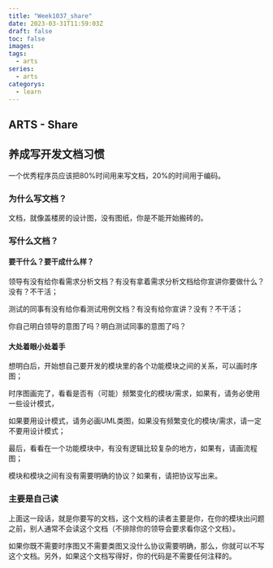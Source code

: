 ```yaml
---
title: "Week1037_share"
date: 2023-03-31T11:59:03Z
draft: false 
toc: false
images:
tags:
  - arts 
series:
  - arts 
categorys:
  - learn 
---
```


## ARTS - Share

## 养成写开发文档习惯

一个优秀程序员应该把80%时间用来写文档，20%的时间用于编码。



### 为什么写文档？

文档，就像盖楼房的设计图，没有图纸，你是不能开始搬砖的。



### 写什么文档？

#### 要干什么？要干成什么样？

领导有没有给你看需求分析文档？有没有拿着需求分析文档给你宣讲你要做什么？没有？不干活；

测试的同事有没有给你看测试用例文档？有没有给你宣讲？没有？不干活；

你自己明白领导的意图了吗？明白测试同事的意图了吗？

#### 大处着眼小处着手

想明白后，开始想自己要开发的模块里的各个功能模块之间的关系，可以画时序图；

时序图画完了，看看是否有（可能）频繁变化的模块/需求，如果有，请务必使用一些设计模式，

如果要用设计模式，请务必画UML类图，如果没有频繁变化的模块/需求，请一定不要用设计模式；

最后，看看在一个功能模块中，有没有逻辑比较复杂的地方，如果有，请画流程图；

模块和模块之间有没有需要明确的协议？如果有，请把协议写出来。



### 主要是自己读

上面这一段话，就是你要写的文档，这个文档的读者主要是你，在你的模块出问题之前，别人通常不会读这个文档（不排除你的领导会要求看你这个文档）。

如果你既不需要时序图又不需要类图又没什么协议需要明确，那么，你就可以不写这个文档。另外，如果这个文档写得好，你的代码是不需要任何注释的。